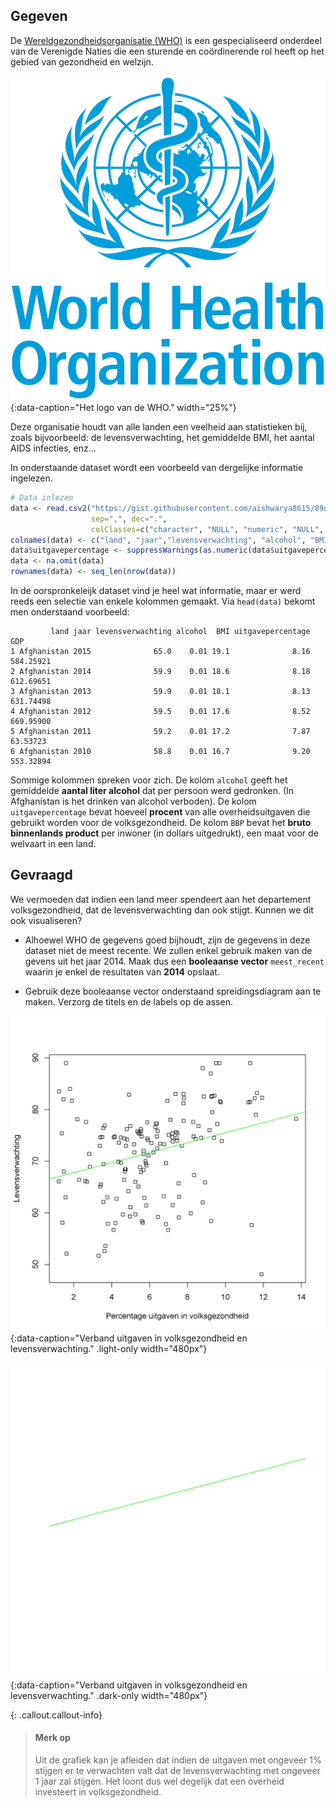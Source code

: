 ## Gegeven

De <a href="https://www.who.int/" target="_blank">Wereldgezondheidsorganisatie (WHO)</a> is een gespecialiseerd onderdeel van de Verenigde Naties die een sturende en coördinerende rol heeft op het gebied van gezondheid en welzijn.

![Het logo van de WHO.](media/WHO_logo.png "Het logo van de WHO."){:data-caption="Het logo van de WHO." width="25%"}

Deze organisatie houdt van alle landen een veelheid aan statistieken bij, zoals bijvoorbeeld: de levensverwachting, het gemiddelde BMI, het aantal AIDS infecties, enz... 

In onderstaande dataset wordt een voorbeeld van dergelijke informatie ingelezen.

```R
# Data inlezen
data <- read.csv2("https://gist.githubusercontent.com/aishwarya8615/89d9f36fc014dea62487f7347864d16a/raw/8629d284e13976dcb13bb0b27043224b9266fffa/Life_Expectancy_Data.csv",
                  sep=",", dec=".",
                  colClasses=c("character", "NULL", "numeric", "NULL", "numeric", rep("NULL", 2), "numeric", rep("NULL", 3), "numeric",rep("NULL", 2), "character",rep("NULL",2), "numeric", rep("NULL",5)))
colnames(data) <- c("land", "jaar","levensverwachting", "alcohol", "BMI","uitgavepercentage","GDP")
data$uitgavepercentage <- suppressWarnings(as.numeric(data$uitgavepercentage))
data <- na.omit(data)
rownames(data) <- seq_len(nrow(data))
```

In de oorspronkeleijk dataset vind je heel wat informatie, maar er werd reeds een selectie van enkele kolommen gemaakt.
Via `head(data)` bekomt men onderstaand voorbeeld:

```
         land jaar levensverwachting alcohol  BMI uitgavepercentage       GDP
1 Afghanistan 2015              65.0    0.01 19.1              8.16 584.25921
2 Afghanistan 2014              59.9    0.01 18.6              8.18 612.69651
3 Afghanistan 2013              59.9    0.01 18.1              8.13 631.74498
4 Afghanistan 2012              59.5    0.01 17.6              8.52 669.95900
5 Afghanistan 2011              59.2    0.01 17.2              7.87  63.53723
6 Afghanistan 2010              58.8    0.01 16.7              9.20 553.32894
```

Sommige kolommen spreken voor zich. De kolom `alcohol` geeft het gemiddelde **aantal liter alcohol** dat per persoon werd gedronken. (In Afghanistan is het drinken van alcohol verboden). De kolom `uitgavepercentage` bevat hoeveel **procent** van alle overheidsuitgaven die gebruikt worden voor de volksgezondheid. De kolom `BBP` bevat het **bruto binnenlands product** per inwoner (in dollars uitgedrukt), een maat voor de welvaart in een land.

## Gevraagd

We vermoeden dat indien een land meer spendeert aan het departement volksgezondheid, dat de levensverwachting dan ook stijgt. Kunnen we dit ook visualiseren?

- Alhoewel WHO de gegevens goed bijhoudt, zijn de gegevens in deze dataset niet de meest recente. We zullen enkel gebruik maken van de gevens uit het jaar 2014. Maak dus een **booleaanse vector** `meest_recent` waarin je enkel de resultaten van **2014** opslaat. 

- Gebruik deze booleaanse vector onderstaand spreidingsdiagram aan te maken. Verzorg de titels en de labels op de assen.

![Verband uitgaven in volksgezondheid en levensverwachting.](media/plot.png "Verband uitgaven in volksgezondheid en levensverwachting."){:data-caption="Verband uitgaven in volksgezondheid en levensverwachting." .light-only width="480px"}

![Verband uitgaven in volksgezondheid en levensverwachting.](media/plot_dark.png "Verband uitgaven in volksgezondheid en levensverwachting."){:data-caption="Verband uitgaven in volksgezondheid en levensverwachting." .dark-only width="480px"}

{: .callout.callout-info}
>#### Merk op
>
> Uit de grafiek kan je afleiden dat indien de uitgaven met ongeveer 1% stijgen er te verwachten valt dat de levensverwachting met ongeveer 1 jaar zal stijgen. Het loont dus wel degelijk dat een overheid investeert in volksgezondheid.